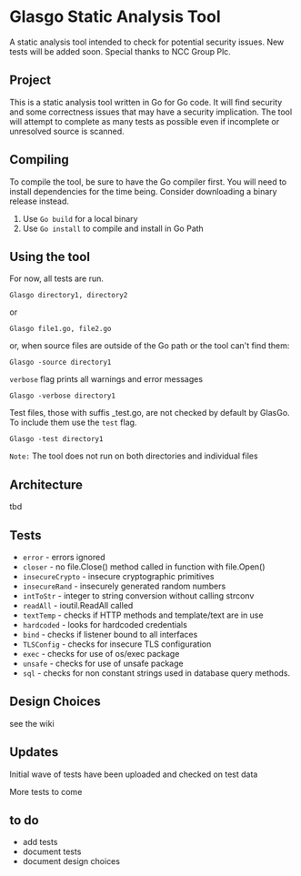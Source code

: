 # Glasgo Static Analysis Tool

A static analysis tool intended to check for potential security issues.  New tests will be added soon.  Special thanks to NCC Group Plc.

## Project

This is a static analysis tool written in Go for Go code.  It will find security and some correctness issues that may have a 
security implication.  The tool will attempt to complete as many tests as possible even if incomplete or unresolved source is scanned.

## Compiling

To compile the tool, be sure to have the Go compiler first.
You will need to install dependencies for the time being.  Consider downloading a binary release instead.

1. Use `Go build` for a local binary
2. Use `Go install` to compile and install in Go Path

## Using the tool

For now, all tests are run.

```
Glasgo directory1, directory2
```

or

```
Glasgo file1.go, file2.go
```

or, when source files are outside of the Go path or the tool can't find them:

```
Glasgo -source directory1
```

`verbose` flag prints all warnings and error messages

```
Glasgo -verbose directory1
```

Test files, those with suffis _test.go, are not checked by default by GlasGo.  To include them use the `test` flag.

```
Glasgo -test directory1
```

`Note:` The tool does not run on both directories and individual files

## Architecture

tbd

## Tests

* `error` - errors ignored
* `closer` - no file.Close() method called in function with file.Open()
* `insecureCrypto` - insecure cryptographic primitives
* `insecureRand` - insecurely generated random numbers
* `intToStr` - integer to string conversion without calling strconv
* `readAll` - ioutil.ReadAll called
* `textTemp` - checks if HTTP methods and template/text are in use
* `hardcoded` - looks for hardcoded credentials
* `bind` - checks if listener bound to all interfaces
* `TLSConfig` - checks for insecure TLS configuration
* `exec` - checks for use of os/exec package
* `unsafe` - checks for use of unsafe package
* `sql` - checks for non constant strings used in database query methods.

## Design Choices

see the wiki

## Updates

Initial wave of tests have been uploaded and checked on test data

More tests to come

## to do

* add tests
* document tests
* document design choices

